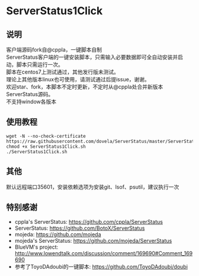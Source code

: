 # ServerStatus1Click

## 说明
客户端源码fork自@cppla，一键脚本自制
<br>ServerStatus客户端的一键安装脚本，只需输入必要数据即可全自动安装并启动，脚本只需运行一次。
<br>脚本在centos7上测试通过，其他发行版未测试。
<br>理论上其他版本linux也可使用，请测试通过后提issue，谢谢。
<br>欢迎star、fork，本脚本不定时更新，不定时从@cppla处合并新版本ServerStatus源码。
<br>不支持window各版本

## 使用教程
````
wget -N --no-check-certificate https://raw.githubusercontent.com/dovela/ServerStatus/master/ServerStatus1Click.sh
chmod +x ServerStatus1Click.sh
./ServerStatus1Click.sh
````

## 其他
默认远程端口35601，安装依赖选项为安装git、lsof、psutil，建议执行一次

## 特别感谢
* cppla's ServerStatus: https://github.com/cppla/ServerStatus
* ServerStatus: https://github.com/BotoX/ServerStatus
* mojeda: https://github.com/mojeda 
* mojeda's ServerStatus: https://github.com/mojeda/ServerStatus
* BlueVM's project: http://www.lowendtalk.com/discussion/comment/169690#Comment_169690
* 参考了ToyoDAdoubi的一键脚本: https://github.com/ToyoDAdoubi/doubi
